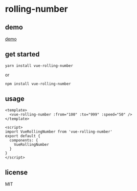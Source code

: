 # rolling-number

## demo

[demo](https://codesandbox.io/s/nervous-tesla-syl82)

## get started

```
yarn install vue-rolling-number
```

or

```
npm install vue-rolling-number
```

## usage

```
<template>
  <vue-rolling-number :from="100" :to="999" :speed="50" />
</template>

<script>
import VueRollingNumber from 'vue-rolling-number'
export default {
  components: {
    VueRollingNumber
  }
}
</script>

```

## license

MIT
